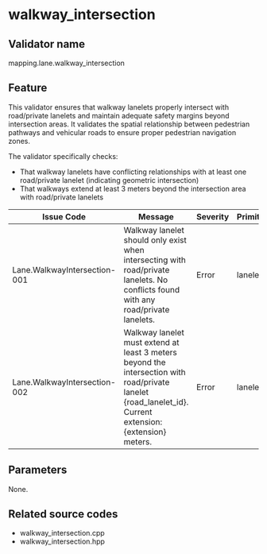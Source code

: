# walkway_intersection

## Validator name

mapping.lane.walkway_intersection

## Feature

This validator ensures that walkway lanelets properly intersect with road/private lanelets and maintain adequate safety margins beyond intersection areas. It validates the spatial relationship between pedestrian pathways and vehicular roads to ensure proper pedestrian navigation zones.

The validator specifically checks:

- That walkway lanelets have conflicting relationships with at least one road/private lanelet (indicating geometric intersection)
- That walkways extend at least 3 meters beyond the intersection area with road/private lanelets

| Issue Code                   | Message                                                                                                                                                   | Severity | Primitive | Description                                                                                   | Approach                                                                                                                                   |
| ---------------------------- | --------------------------------------------------------------------------------------------------------------------------------------------------------- | -------- | --------- | --------------------------------------------------------------------------------------------- | ------------------------------------------------------------------------------------------------------------------------------------------ |
| Lane.WalkwayIntersection-001 | Walkway lanelet should only exist when intersecting with road/private lanelets. No conflicts found with any road/private lanelets.                        | Error    | lanelet   | Walkway lanelets must have conflicting relationships with at least one road/private lanelet.  | Use routing graph to detect conflicts between walkway and all road/private lanelets.                                                       |
| Lane.WalkwayIntersection-002 | Walkway lanelet must extend at least 3 meters beyond the intersection with road/private lanelet {road_lanelet_id}. Current extension: {extension} meters. | Error    | lanelet   | Walkway lanelets must extend at least 3 meters from the intersection area for safety margins. | Calculate geometric intersection polygon and measure distance from intersection to walkway boundary edges using boost::geometry functions. |

## Parameters

None.

## Related source codes

- walkway_intersection.cpp
- walkway_intersection.hpp
